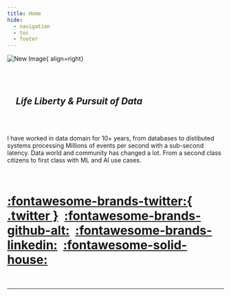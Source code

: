 ```yaml
---
title: Home
hide:
  - navigation
  - toc
  - footer
---
```


![New Image](https://images.unsplash.com/photo-1587334274328-64186a80aeee?ixlib=rb-4.0.3&ixid=MnwxMjA3fDB8MHxwaG90by1wYWdlfHx8fGVufDB8fHx8&auto=format&fit=crop&w=500&q=80){ align=right}



&nbsp;   
&nbsp; 
&nbsp; 

## &nbsp; &nbsp;  _Life Liberty & Pursuit of Data_

&nbsp;  
&nbsp;
&nbsp;

I have worked in data domain for 10+ years, from databases to distibuted  systems processing Millions of events per second with a sub-second latency. Data world and community has changed a lot. From a second class citizens to first class with ML  and AI use cases. 

&nbsp;  
# [:fontawesome-brands-twitter:{ .twitter }](https://twitter.com/Iqbalkhattra85)&nbsp; [:fontawesome-brands-github-alt:](https://github.com/bot-netizen)&nbsp; [:fontawesome-brands-linkedin:](https://www.linkedin.com/in/iqbalsinghkhattra/)&nbsp; [:fontawesome-solid-house:](https://medium.com/@Iqbalkhattra85)

&nbsp;  




--- 